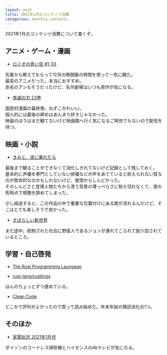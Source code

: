 ```yaml
---
layout: post
title: 2021年1月のコンテンツ消費
categories: monthly_contents
---
```


2021年1月のコンテンツ消費について書くぞ。

## アニメ・ゲーム・漫画

- [ロミオの青い空 #1-33](https://amzn.to/3nRGYLY)

先輩から教えてもらって12月の晩御飯の時間を使って一気に観た。  
最高のアニメだった。本当におすすめ。  
赤毛のアンもそうだったけど、名作劇場はいつも原作が気になる。

- [鬼滅の刃 23巻](https://amzn.to/2Mjfjpz)

国民的漫画の最終巻。ねずこかわいい。  
個人的には最後の締めはあんまり好きじゃなかった。  
映画のほうはまだ観てないけど映画館へ行く気になるご時世でもないので配信を待つ。

## 映画・小説

- [きみと、波に乗れたら](https://amzn.to/385709i)

最後まで観ることができなくて消化しきれてないけど記録として残しておく。  
基本的に声優を専門としていない俳優などが声をあてていると耐えられない質なのが致命的なのかもしれないけど、冒頭からしんどかった。  
そのしんどさと登場人物たちから漂う背景の薄っぺらさに耐え切れなくて、港の死時点で視聴を辞めてしまった。

少し経過すると、この作品の中で重要な位置付けにある歌が流れるんだけど、そこはとても楽しそうで良かった。

- [すばらしい新世界](https://amzn.to/3lavsJu)

まだ途中。統制された社会に野蛮人であるジョンが連れてこられて振り回されているところ。


## 学習・自己啓発
- [The Rust Programming Laungage](https://doc.rust-jp.rs/book-ja/title-page.html)

- [rust-lang/rustlings](https://github.com/rust-lang/rustlings)

ほんのちょっとずつ進めている。

- [Clean Code](https://amzn.to/3ryiw4x)

どこかで評判がよかったので買って読み始めた。年末年始の積読消化の1つ。

## そのほか

- [家電批評 2021年1月号](https://amzn.to/3aMqelG)

ダイソンのコードレス掃除機とハイセンスの4kテレビが気になる。
